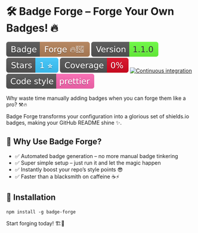 # 🛠️ Badge Forge – Forge Your Own Badges! 🔥

![Badge Forge](badges/Badge.svg)
![Badge Forge version](badges/Version.svg)
![Github stars](badges/Stars.svg)
![Code coverage](badges/Coverage.svg)
[![Continuous integration](https://github.com/bakajvo/badge-forge/actions/workflows/ci.yml/badge.svg)](https://github.com/bakajvo/badge-forge/actions/workflows/ci.yml)
![Prettier](badges/Prettier.svg)

Why waste time manually adding badges when you can forge them like a pro? ⚒️🔥

Badge Forge transforms your configuration into a glorious set of shields.io badges, making your GitHub README shine ✨.

## 🚀 Why Use Badge Forge?
* ✅ Automated badge generation – no more manual badge tinkering
* ✅ Super simple setup – just run it and let the magic happen
* ✅ Instantly boost your repo’s style points 😎
* ✅ Faster than a blacksmith on caffeine ☕⚡

## 💾 Installation
```shell
npm install -g badge-forge
```

Start forging today! 🏗️🔗
